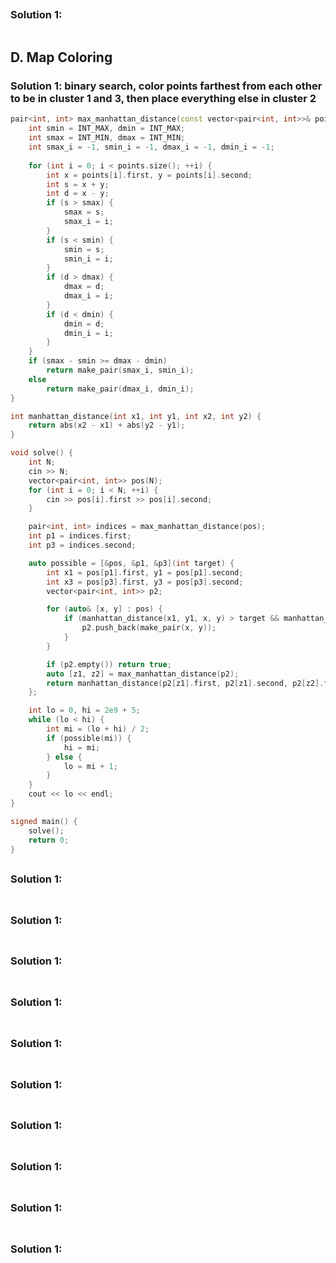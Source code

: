 

##

### Solution 1: 

```cpp

```

## D. Map Coloring

### Solution 1:  binary search, color points farthest from each other to be in cluster 1 and 3, then place everything else in cluster 2

```cpp
pair<int, int> max_manhattan_distance(const vector<pair<int, int>>& points) {
    int smin = INT_MAX, dmin = INT_MAX;
    int smax = INT_MIN, dmax = INT_MIN;
    int smax_i = -1, smin_i = -1, dmax_i = -1, dmin_i = -1;
    
    for (int i = 0; i < points.size(); ++i) {
        int x = points[i].first, y = points[i].second;
        int s = x + y;
        int d = x - y;
        if (s > smax) {
            smax = s;
            smax_i = i;
        }
        if (s < smin) {
            smin = s;
            smin_i = i;
        }
        if (d > dmax) {
            dmax = d;
            dmax_i = i;
        }
        if (d < dmin) {
            dmin = d;
            dmin_i = i;
        }
    }
    if (smax - smin >= dmax - dmin)
        return make_pair(smax_i, smin_i);
    else
        return make_pair(dmax_i, dmin_i);
}

int manhattan_distance(int x1, int y1, int x2, int y2) {
    return abs(x2 - x1) + abs(y2 - y1);
}

void solve() {
    int N;
    cin >> N;
    vector<pair<int, int>> pos(N);
    for (int i = 0; i < N; ++i) {
        cin >> pos[i].first >> pos[i].second;
    }

    pair<int, int> indices = max_manhattan_distance(pos);
    int p1 = indices.first;
    int p3 = indices.second;

    auto possible = [&pos, &p1, &p3](int target) {
        int x1 = pos[p1].first, y1 = pos[p1].second;
        int x3 = pos[p3].first, y3 = pos[p3].second;
        vector<pair<int, int>> p2;

        for (auto& [x, y] : pos) {
            if (manhattan_distance(x1, y1, x, y) > target && manhattan_distance(x3, y3, x, y) > target) {
                p2.push_back(make_pair(x, y));
            }
        }

        if (p2.empty()) return true;
        auto [z1, z2] = max_manhattan_distance(p2);
        return manhattan_distance(p2[z1].first, p2[z1].second, p2[z2].first, p2[z2].second) <= target;
    };

    int lo = 0, hi = 2e9 + 5;
    while (lo < hi) {
        int mi = (lo + hi) / 2;
        if (possible(mi)) {
            hi = mi;
        } else {
            lo = mi + 1;
        }
    }
    cout << lo << endl;
}

signed main() {
    solve();
    return 0;
}
```

##

### Solution 1: 

```cpp

```

##

### Solution 1: 

```cpp

```

##

### Solution 1: 

```cpp

```

##

### Solution 1: 

```cpp

```

##

### Solution 1: 

```cpp

```

##

### Solution 1: 

```cpp

```

##

### Solution 1: 

```cpp

```

##

### Solution 1: 

```cpp

```

##

### Solution 1: 

```cpp

```

##

### Solution 1: 

```cpp

```